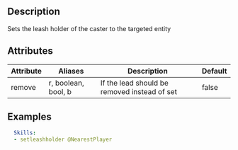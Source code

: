 ## Description
Sets the leash holder of the caster to the targeted entity


## Attributes
| Attribute | Aliases   | Description                                                          | Default |
|-----------|-----------|----------------------------------------------------------------------|---------|
| remove    | r, boolean, bool, b| If the lead should be removed instead of set                | false   |


## Examples
```yaml
  Skills:
  - setleashholder @NearestPlayer
```